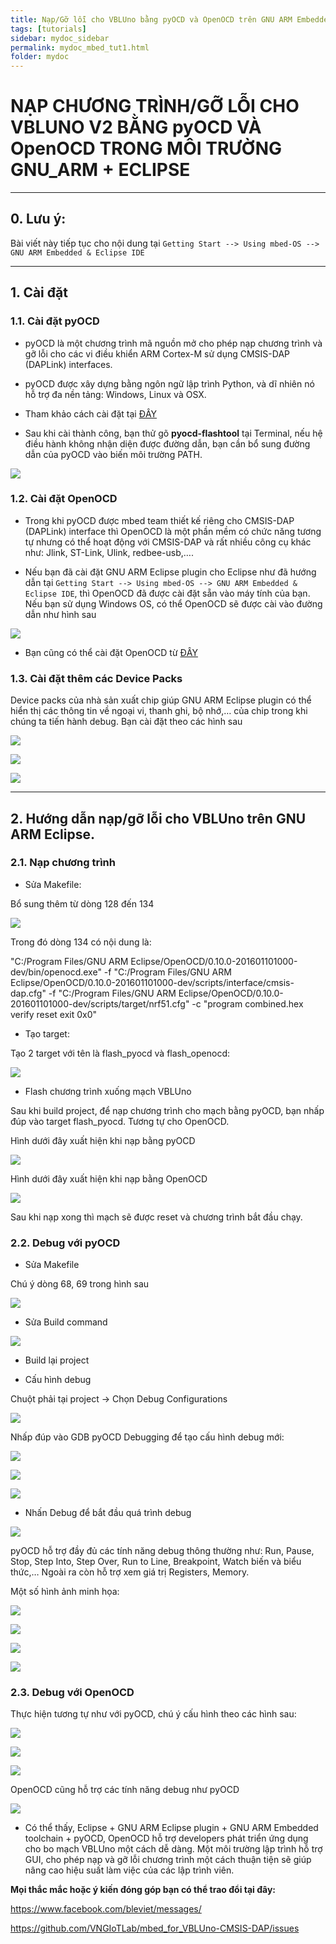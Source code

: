 ```yaml
---
title: Nạp/Gỡ lỗi cho VBLUno bằng pyOCD và OpenOCD trên GNU ARM Embedded + Eclipse
tags: [tutorials]
sidebar: mydoc_sidebar
permalink: mydoc_mbed_tut1.html
folder: mydoc
---
```


# NẠP CHƯƠNG TRÌNH/GỠ LỖI CHO VBLUNO V2 BẰNG pyOCD VÀ OpenOCD TRONG MÔI TRƯỜNG GNU_ARM + ECLIPSE 

***
## 0. Lưu ý:

Bài viết này tiếp tục cho nội dung tại `Getting Start --> Using mbed-OS --> GNU ARM Embedded & Eclipse IDE` 

***
## 1. Cài đặt

### 1.1. Cài đặt pyOCD

+ pyOCD là một chương trình mã nguồn mở cho phép nạp chương trình và gỡ lỗi cho các vi điều khiển ARM Cortex-M sử dụng CMSIS-DAP (DAPLink) interfaces.

+ pyOCD được xây dựng bằng ngôn ngữ lập trình Python, và dĩ nhiên nó hỗ trợ đa nền tảng: Windows, Linux và OSX.

+ Tham khảo cách cài đặt tại [ĐÂY](https://github.com/mbedmicro/pyOCD) 

+ Sau khi cài thành công, bạn thử gõ **pyocd-flashtool** tại Terminal, nếu hệ điều hành không nhận diện được đường dẫn, bạn cần bổ sung đường dẫn của pyOCD vào biến môi trường PATH. 

![](images/mbed/tut/tut1/1.png) 

### 1.2. Cài đặt OpenOCD

+ Trong khi pyOCD được mbed team thiết kế riêng cho CMSIS-DAP (DAPLink) interface thì OpenOCD là một phần mềm có chức năng tương tự nhưng có thể hoạt động với CMSIS-DAP và rất nhiều công cụ khác như: Jlink, ST-Link, Ulink, redbee-usb,….

+ Nếu bạn đã cài đặt GNU ARM Eclipse plugin cho Eclipse như đã hướng dẫn tại `Getting Start --> Using mbed-OS --> GNU ARM Embedded & Eclipse IDE`, thì OpenOCD đã được cài đặt sẵn vào máy tính của bạn. Nếu bạn sử dụng Windows OS, có thể OpenOCD sẽ được cài vào đường dẫn như hình sau

![](images/mbed/tut/tut1/2.png) 

+ Bạn cũng có thể cài đặt OpenOCD từ [ĐÂY](https://sourceforge.net/projects/openocd/) 

### 1.3. Cài đặt thêm các Device Packs

Device packs của nhà sản xuất chip giúp GNU ARM Eclipse plugin có thể hiển thị các thông tin về ngoại vi, thanh ghi, bộ nhớ,… của chip trong khi chúng ta tiến hành debug. Bạn cài đặt theo các hình sau

![](images/mbed/tut/tut1/3.png) 

![](images/mbed/tut/tut1/4.png) 

![](images/mbed/tut/tut1/5.png) 


***
## 2. Hướng dẫn nạp/gỡ lỗi cho VBLUno trên GNU ARM Eclipse.

### 2.1. Nạp chương trình

+ Sửa Makefile: 

Bổ sung thêm từ dòng 128 đến 134

![](images/mbed/tut/tut1/7.png) 

Trong đó dòng 134 có nội dung là:

"C:/Program Files/GNU ARM Eclipse/OpenOCD/0.10.0-201601101000-dev/bin/openocd.exe" -f "C:/Program Files/GNU ARM Eclipse/OpenOCD/0.10.0-201601101000-dev/scripts/interface/cmsis-dap.cfg" -f "C:/Program Files/GNU ARM Eclipse/OpenOCD/0.10.0-201601101000-dev/scripts/target/nrf51.cfg" -c "program combined.hex verify reset exit 0x0"     

+ Tạo target:

Tạo 2 target với tên là flash_pyocd và flash_openocd:

![](images/mbed/tut/tut1/8.png) 

+ Flash chương trình xuống mạch VBLUno

Sau khi build project, để nạp chương trình cho mạch bằng pyOCD, bạn nhấp đúp vào target flash_pyocd. Tương tự cho OpenOCD.

Hình dưới đây xuất hiện khi nạp bằng pyOCD

![](images/mbed/tut/tut1/9.png) 

Hình dưới đây xuất hiện khi nạp bằng OpenOCD

![](images/mbed/tut/tut1/10.png) 

Sau khi nạp xong thì mạch sẽ được reset và chương trình bắt đầu chạy.

### 2.2. Debug với pyOCD

+ Sửa Makefile

Chú ý dòng 68, 69 trong hình sau

![](images/mbed/tut/tut1/11.png) 

+ Sửa Build command

![](images/mbed/tut/tut1/12.png) 

+ Build lại project

+ Cấu hình debug

Chuột phải tại project -> Chọn Debug Configurations

![](images/mbed/tut/tut1/13.png) 

Nhấp đúp vào GDB pyOCD Debugging để tạo cấu hình debug mới:

![](images/mbed/tut/tut1/14.png) 

![](images/mbed/tut/tut1/15.png) 

![](images/mbed/tut/tut1/16.png) 

+ Nhấn Debug để bắt đầu quá trình debug

![](images/mbed/tut/tut1/17.png) 

pyOCD hỗ trợ đầy đủ các tính năng debug thông thường như: Run, Pause, Stop, Step Into, Step Over, Run to Line, Breakpoint, Watch biến và biểu thức,… Ngoài ra còn hỗ trợ xem giá trị Registers, Memory.

Một số hình ảnh minh họa:

![](images/mbed/tut/tut1/18.png) 

![](images/mbed/tut/tut1/19.png) 

![](images/mbed/tut/tut1/20.png) 

![](images/mbed/tut/tut1/21.png) 

### 2.3. Debug với OpenOCD

Thực hiện tương tự như với pyOCD, chú ý cấu hình theo các hình sau:

![](images/mbed/tut/tut1/22.png) 

![](images/mbed/tut/tut1/23.png) 

![](images/mbed/tut/tut1/24.png) 

OpenOCD cũng hỗ trợ các tính năng debug như pyOCD

![](images/mbed/tut/tut1/25.png) 


* Có thể thấy, Eclipse + GNU ARM Eclipse plugin + GNU ARM Embedded toolchain + pyOCD, OpenOCD hỗ trợ developers phát triển ứng dụng cho bo mạch VBLUno một cách dễ dàng. Một môi trường lập trình hỗ trợ GUI, cho phép nạp và gỡ lỗi chương trình một cách thuận tiện sẽ giúp nâng cao hiệu suất làm việc của các lập trình viên.

**Mọi thắc mắc hoặc ý kiến đóng góp bạn có thể trao đổi tại đây:**

https://www.facebook.com/bleviet/messages/

https://github.com/VNGIoTLab/mbed_for_VBLUno-CMSIS-DAP/issues
